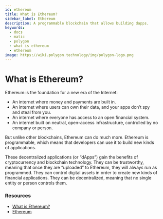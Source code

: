 ```yaml
---
id: ethereum
title: What is Ethereum?
sidebar_label: Ethereum
description: A programmable blockchain that allows building dapps.
keywords:
  - docs
  - matic
  - polygon
  - what is ethereum
  - ethereum
image: https://wiki.polygon.technology/img/polygon-logo.png
---
```


# What is Ethereum?

Ethereum is the foundation for a new era of the Internet:

- An internet where money and payments are built in.
- An internet where users can own their data, and your apps don’t spy and steal from you.
- An internet where everyone has access to an open financial system.
- An internet built on neutral, open-access infrastructure, controlled by no company or person.

But unlike other blockchains, Ethereum can do much more. Ethereum is programmable, which means that developers can use it to build new kinds of applications.

These decentralized applications (or “dApps”) gain the benefits of cryptocurrency and blockchain technology. They can be trustworthy, meaning that once they are “uploaded” to Ethereum, they will always run as programmed. They can control digital assets in order to create new kinds of financial applications. They can be decentralized, meaning that no single entity or person controls them.

### **Resources**

- [What is Ethereum?](https://ethereum.org/what-is-ethereum/) <br/>
- [Ethereum](https://ethereum.org/)